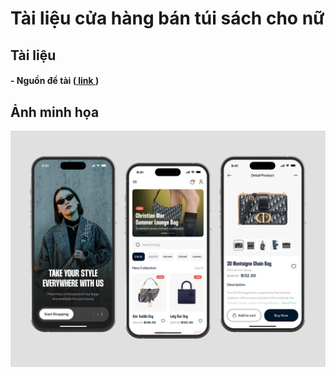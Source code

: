 # Tài liệu cửa hàng bán túi sách cho nữ

## Tài liệu
#### - Nguồn đề tài ([ link ](https://dribbble.com/shots/21176133-Levish-Women-s-Bags-Market-App))

## Ảnh minh họa
![Ảnh minh hoa](./images/img_demo.webp)